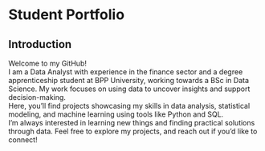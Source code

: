 # Student Portfolio

## Introduction
Welcome to my GitHub!<br>
I am a Data Analyst with experience in the finance sector and a degree apprenticeship student at BPP University, working towards a BSc in Data Science. My work focuses on using data to uncover insights and support decision-making.<br>
Here, you’ll find projects showcasing my skills in data analysis, statistical modeling, and machine learning using tools like Python and SQL.<br>
I’m always interested in learning new things and finding practical solutions through data. Feel free to explore my projects, and reach out if you’d like to connect!
